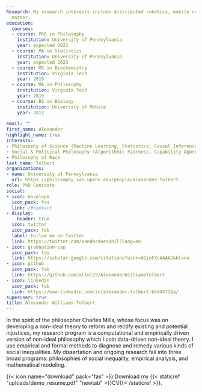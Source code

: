 ```yaml
---
Research: My research interests include distributed robotics, mobile computing and programmable
  matter.
education:
  courses:
  - course: PhD in Philosophy
    institution: University of Pennsylvania
    year: expected 2023
  - course: MA in Statistics
    institution: University of Pennsylvania
    year: expected 2023
  - course: MS in Biochemistry   
    institution: Virginia Tech
    year: 2019
  - course: MA in Philosophy 
    institution: Virginia Tech
    year: 2019
  - course: BS in Biology
    institution: University of Mobile
    year: 2013 
    
email: ""
first_name: Alexander 
highlight_name: true
interests:
- Philosophy of Science (Machine Learning, Statistics, Causal Inference, Game Theory, Social Science)
- Social & Political Philosophy (Algorithmic Fairness, Capability Approach, Bioethics)
- Philosophy of Race
last_name: Tolbert
organizations:
- name: University of Pennsylvania
  url: https://philosophy.sas.upenn.edu/people/alexander-tolbert
role: PhD Canidate 
social:
- icon: envelope
  icon_pack: fas
  link: /#contact
- display:
    header: true
  icon: twitter
  icon_pack: fab
  label: Follow me on Twitter
  link: https://twitter.com/xanderdoesphil?lang=en
- icon: graduation-cap
  icon_pack: fas
  link: https://scholar.google.com/citations?user=OGjoFXcAAAAJ&hl=en
- icon: github
  icon_pack: fab
  link: https://github.com/altol25/AlexanderWilliamsTolbert
- icon: linkedin
  icon_pack: fab
  link: https://www.linkedin.com/in/alexander-tolbert-bb445721a/
superuser: true
title: Alexander Williams Tolbert
---
```


In the spirit of the philosopher Charles Mills, whose focus was on developing a non-ideal theory to reform and rectify existing and potential injustices, my research program is a computational and empirically driven version of non-ideal philosophy which I coin data-driven non-ideal theory. I use empirical and formal methods to diagnose and remedy various kinds of social inequalities. My dissertation and ongoing research fall into three broad programs: philosophies of social inequality, empirical analysis, and mathematical modeling.

 

{{< icon name="download" pack="fas" >}} Download my {{< staticref "uploads/demo_resume.pdf" "newtab" >}}CV{{< /staticref >}}.
